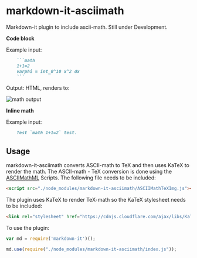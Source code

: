 # markdown-it-asciimath
Markdown-it plugin to include ascii-math. Still under Development.

**Code block**

Example input:
```md
    ```math
    1+1=2
    varphi = int_0^10 x^2 dx
    ```
```

Output: HTML, renders to:

![math output](https://cloud.githubusercontent.com/assets/18582541/18347144/3c7e5aaa-75c4-11e6-888f-c8e6f406fdc7.png)

**Inline math**

Example input:
```md
    Test `math 1+1=2` test.
```

## Usage
markdown-it-asciimath converts ASCII-math to TeX and then uses KaTeX to render the math. The ASCII-math - TeX conversion is done using the [ASCIIMathML](https://github.com/mathjax/asciimathml) Scripts. The following file needs to be included:

```html
<script src="./node_modules/markdown-it-asciimath/ASCIIMathTeXImg.js"></script>
```

The plugin uses KaTeX to render TeX-math so the KaTeX stylesheet needs to be included:

```html
<link rel="stylesheet" href="https://cdnjs.cloudflare.com/ajax/libs/KaTeX/0.6.0/katex.min.css">
```

To use the plugin:

```javascript
var md = require('markdown-it')();

md.use(require("./node_modules/markdown-it-asciimath/index.js"));
```

